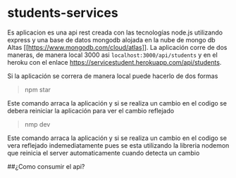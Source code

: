 # students-services

Es aplicacion es una api rest creada con las tecnologías node.js utilizando express y una base de datos mongodb alojada en la nube de mongo db Altas [[https://www.mongodb.com/cloud/atlas]]. La aplicación corre de dos maneras, de manera local 3000 asi `localhost:3000/api/students` y en el heroku con el enlace https://servicestudent.herokuapp.com/api/students. 

Si la aplicación se correra de manera local puede hacerlo de dos formas

> npm star 

Este comando arraca la aplicación y si se realiza un cambio en el codigo se debera reiniciar la aplicación para ver el cambio reflejado

> nmp dev 

Este comando arraca la aplicación y si se realiza un cambio en el codigo se vera reflejado indemediatamente pues se esta utilizando la libreria nodemon que reinicia el server automaticamente cuando detecta un cambio

##¿Como consumir el api? 
